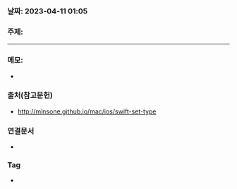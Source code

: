 ### 날짜: 2023-04-11 01:05

### 주제: 
---
### 메모: 
- 

### 출처(참고문헌) 
- http://minsone.github.io/mac/ios/swift-set-type

### 연결문서 
- 

### Tag
- 